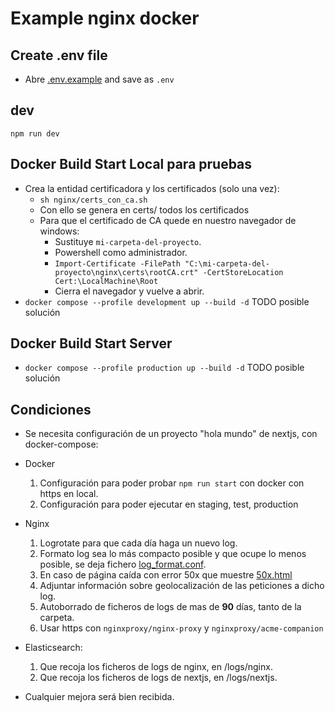 # Example nginx docker

## Create .env file

- Abre [.env.example](.env.example) and save as `.env`

## dev

`npm run dev`

## Docker Build Start Local para pruebas

- Crea la entidad certificadora y los certificados (solo una vez):
  - `sh nginx/certs_con_ca.sh`
  - Con ello se genera en certs/ todos los certificados
  - Para que el certificado de CA quede en nuestro navegador de windows:
    - Sustituye `mi-carpeta-del-proyecto`.
    - Powershell como administrador.
    - `Import-Certificate -FilePath "C:\mi-carpeta-del-proyecto\nginx\certs\rootCA.crt" -CertStoreLocation Cert:\LocalMachine\Root`
    - Cierra el navegador y vuelve a abrir.
- `docker compose --profile development up --build -d` TODO posible solución

## Docker Build Start Server

- `docker compose --profile production up --build -d` TODO posible solución

## Condiciones

- Se necesita configuración de un proyecto "hola mundo" de nextjs, con docker-compose:

- Docker

  1. Configuración para poder probar `npm run start` con docker con https en local.
  2. Configuración para poder ejecutar en staging, test, production

- Nginx

  1. Logrotate para que cada día haga un nuevo log.
  2. Formato log sea lo más compacto posible y que ocupe lo menos posible, se deja fichero [log_format.conf](nginx/conf/log_format.conf).
  3. En caso de página caída con error 50x que muestre [50x.html](nginx/html/50x.html)
  4. Adjuntar información sobre geolocalización de las peticiones a dicho log.
  5. Autoborrado de ficheros de logs de mas de **90** días, tanto de la carpeta.
  6. Usar https con `nginxproxy/nginx-proxy` y `nginxproxy/acme-companion`

- Elasticsearch:
  1. Que recoja los ficheros de logs de nginx, en /logs/nginx.
  2. Que recoja los ficheros de logs de nextjs, en /logs/nextjs.

- Cualquier mejora será bien recibida.
